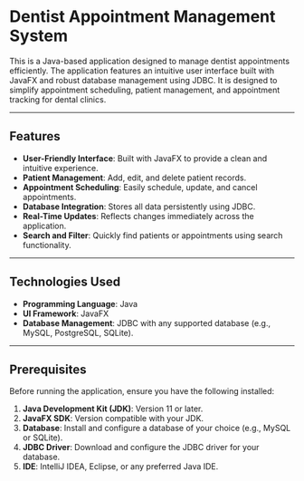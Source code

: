 # Dentist Appointment Management System

This is a Java-based application designed to manage dentist appointments efficiently. The application features an intuitive user interface built with JavaFX and robust database management using JDBC. It is designed to simplify appointment scheduling, patient management, and appointment tracking for dental clinics.

---

## Features
- **User-Friendly Interface**: Built with JavaFX to provide a clean and intuitive experience.
- **Patient Management**: Add, edit, and delete patient records.
- **Appointment Scheduling**: Easily schedule, update, and cancel appointments.
- **Database Integration**: Stores all data persistently using JDBC.
- **Real-Time Updates**: Reflects changes immediately across the application.
- **Search and Filter**: Quickly find patients or appointments using search functionality.

---

## Technologies Used
- **Programming Language**: Java
- **UI Framework**: JavaFX
- **Database Management**: JDBC with any supported database (e.g., MySQL, PostgreSQL, SQLite).

---

## Prerequisites
Before running the application, ensure you have the following installed:
1. **Java Development Kit (JDK)**: Version 11 or later.
2. **JavaFX SDK**: Version compatible with your JDK.
3. **Database**: Install and configure a database of your choice (e.g., MySQL or SQLite).
4. **JDBC Driver**: Download and configure the JDBC driver for your database.
5. **IDE**: IntelliJ IDEA, Eclipse, or any preferred Java IDE.

